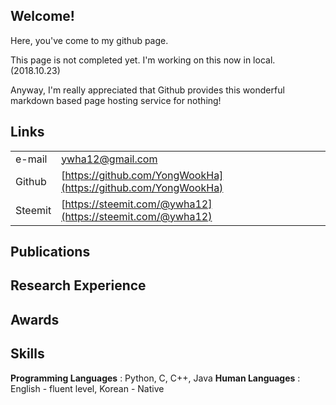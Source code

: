 ## Welcome!

Here, you've come to my github page.

This page is not completed yet. I'm working on this now in local. (2018.10.23)

Anyway, I'm really appreciated that Github provides this wonderful markdown based page hosting service for nothing!


## Links

| | |
|-|-|
| e-mail | ywha12@gmail.com |
| Github | [https://github.com/YongWookHa](https://github.com/YongWookHa) |
| Steemit | [https://steemit.com/@ywha12](https://steemit.com/@ywha12) |

## Publications

## Research Experience

## Awards

## Skills

**Programming Languages** : Python, C, C++, Java
**Human Languages** : English - fluent level, Korean - Native